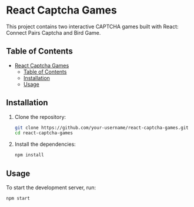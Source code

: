 # React Captcha Games

This project contains two interactive CAPTCHA games built with React: Connect Pairs Captcha and Bird Game.

## Table of Contents

- [React Captcha Games](#react-captcha-games)
  - [Table of Contents](#table-of-contents)
  - [Installation](#installation)
  - [Usage](#usage)

## Installation

1. Clone the repository:

   ```sh
   git clone https://github.com/your-username/react-captcha-games.git
   cd react-captcha-games
   ```

2. Install the dependencies:

   ```sh
   npm install
   ```

## Usage

To start the development server, run:

```sh
npm start
```
